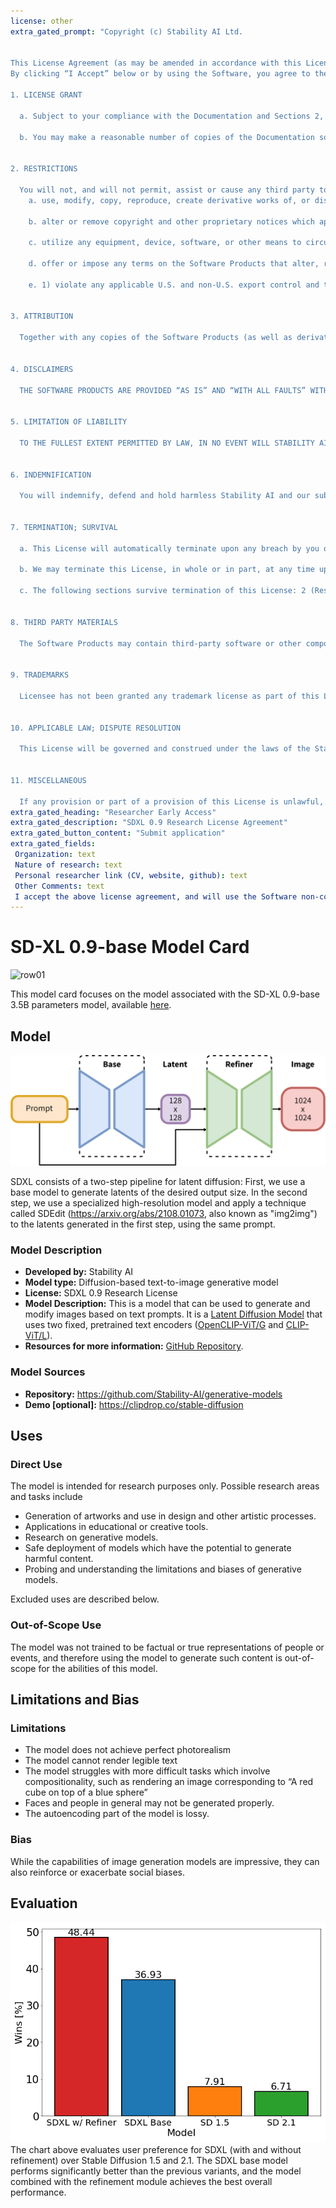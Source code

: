 ```yaml
---
license: other
extra_gated_prompt: "Copyright (c) Stability AI Ltd.


This License Agreement (as may be amended in accordance with this License Agreement, “License”), between you, or your employer or other entity (if you are entering into this agreement on behalf of your employer or other entity) (“Licensee” or “you”) and Stability AI Ltd. (“Stability AI” or “we”) applies to your use of any computer program, algorithm, source code, object code, or software that is made available by Stability AI under this License (“Software”) and any specifications, manuals, documentation, and other written information provided by Stability AI related to the Software (“Documentation”).
By clicking “I Accept” below or by using the Software, you agree to the terms of this License. If you do not agree to this License, then you do not have any rights to use the Software or Documentation (collectively, the “Software Products”), and you must immediately cease using the Software Products. If you are agreeing to be bound by the terms of this License on behalf of your employer or other entity, you represent and warrant to Stability AI that you have full legal authority to bind your employer or such entity to this License. If you do not have the requisite authority, you may not accept the License or access the Software Products on behalf of your employer or other entity.

1. LICENSE GRANT
  
  a. Subject to your compliance with the Documentation and Sections 2, 3, and 5, Stability AI grants you a non-exclusive, worldwide, non-transferable, non-sublicensable, revocable, royalty free and limited license under Stability AI’s copyright interests to reproduce, distribute, and create derivative works of the Software solely for your non-commercial research purposes. The foregoing license is personal to you, and you may not assign or sublicense this License or any other rights or obligations under this License without Stability AI’s prior written consent; any such assignment or sublicense will be void and will automatically and immediately terminate this License.  
  
  b. You may make a reasonable number of copies of the Documentation solely for use in connection with the license to the Software granted above.  c. The grant of rights expressly set forth in this Section 1 (License Grant) are the complete grant of rights to you in the Software Products, and no other licenses are granted, whether by waiver, estoppel, implication, equity or otherwise. Stability AI and its licensors reserve all rights not expressly granted by this License. 


2. RESTRICTIONS
  
  You will not, and will not permit, assist or cause any third party to:  
    a. use, modify, copy, reproduce, create derivative works of, or distribute the Software Products (or any derivative works thereof, works incorporating the Software Products, or any data produced by the Software), in whole or in part, for (i) any commercial or production purposes, (ii) military purposes or in the service of nuclear technology, (iii) purposes of surveillance, including any research or development relating to surveillance, (iv) biometric processing, (v) in any manner that infringes, misappropriates, or otherwise violates any third-party rights, or (vi) in any manner that violates any applicable law and violating any privacy or security laws, rules, regulations, directives, or governmental requirements (including the General Data Privacy Regulation (Regulation (EU) 2016/679), the California Consumer Privacy Act, and any and all laws governing the processing of biometric information), as well as all amendments and successor laws to any of the foregoing;  
    
    b. alter or remove copyright and other proprietary notices which appear on or in the Software Products;  
    
    c. utilize any equipment, device, software, or other means to circumvent or remove any security or protection used by Stability AI in connection with the Software, or to circumvent or remove any usage restrictions, or to enable functionality disabled by Stability AI; or  
    
    d. offer or impose any terms on the Software Products that alter, restrict, or are inconsistent with the terms of this License.  
    
    e. 1) violate any applicable U.S. and non-U.S. export control and trade sanctions laws (“Export Laws”); 2) directly or indirectly export, re-export, provide, or otherwise transfer Software Products: (a) to any individual, entity, or country prohibited by Export Laws; (b) to anyone on U.S. or non-U.S. government restricted parties lists; or (c) for any purpose prohibited by Export Laws, including nuclear, chemical or biological weapons, or missile technology applications; 3) use or download Software Products if you or they are: (a) located in a comprehensively sanctioned jurisdiction, (b) currently listed on any U.S. or non-U.S. restricted parties list, or (c) for any purpose prohibited by Export Laws; and (4) will not disguise your location through IP proxying or other methods. 


3. ATTRIBUTION  

  Together with any copies of the Software Products (as well as derivative works thereof or works incorporating the Software Products) that you distribute, you must provide (i) a copy of this License, and (ii) the following attribution notice: “SDXL 0.9 is licensed under the SDXL Research License, Copyright (c) Stability AI Ltd. All Rights Reserved.” 


4. DISCLAIMERS  

  THE SOFTWARE PRODUCTS ARE PROVIDED “AS IS” AND “WITH ALL FAULTS” WITH NO WARRANTY OF ANY KIND, EXPRESS OR IMPLIED. STABILITY AIEXPRESSLY DISCLAIMS ALL REPRESENTATIONS AND WARRANTIES, EXPRESS OR IMPLIED, WHETHER BY STATUTE, CUSTOM, USAGE OR OTHERWISE AS TO ANY MATTERS RELATED TO THE SOFTWARE PRODUCTS, INCLUDING BUT NOT LIMITED TO, THE IMPLIED WARRANTIES OF MERCHANTABILITY, FITNESS FOR A PARTICULAR PURPOSE, TITLE, SATISFACTORY QUALITY, OR NON-INFRINGEMENT. STABILITY AI MAKES NO WARRANTIES OR REPRESENTATIONS THAT THE SOFTWARE PRODUCTS WILL BE ERROR FREE OR FREE OF VIRUSES OR OTHER HARMFUL COMPONENTS, OR PRODUCE ANY PARTICULAR RESULTS. 


5. LIMITATION OF LIABILITY  

  TO THE FULLEST EXTENT PERMITTED BY LAW, IN NO EVENT WILL STABILITY AI BE LIABLE TO YOU (A) UNDER ANY THEORY OF LIABILITY, WHETHER BASED IN CONTRACT, TORT, NEGLIGENCE, STRICT LIABILITY, WARRANTY, OR OTHERWISE UNDER THIS LICENSE, OR (B) FOR ANY INDIRECT, CONSEQUENTIAL, EXEMPLARY, INCIDENTAL, PUNITIVE OR SPECIAL DAMAGES OR LOST PROFITS, EVEN IF STABILITY AI HAS BEEN ADVISED OF THE POSSIBILITY OF SUCH DAMAGES. THE SOFTWARE PRODUCTS, THEIR CONSTITUENT COMPONENTS, AND ANY OUTPUT (COLLECTIVELY, “SOFTWARE MATERIALS”) ARE NOT DESIGNED OR INTENDED FOR USE IN ANY APPLICATION OR SITUATION WHERE FAILURE OR FAULT OF THE SOFTWARE MATERIALS COULD REASONABLY BE ANTICIPATED TO LEAD TO SERIOUS INJURY OF ANY PERSON, INCLUDING POTENTIAL DISCRIMINATION OR VIOLATION OF AN INDIVIDUAL’S PRIVACY RIGHTS, OR TO SEVERE PHYSICAL, PROPERTY, OR ENVIRONMENTAL DAMAGE (EACH, A “HIGH-RISK USE”). IF YOU ELECT TO USE ANY OF THE SOFTWARE MATERIALS FOR A HIGH-RISK USE, YOU DO SO AT YOUR OWN RISK. YOU AGREE TO DESIGN AND IMPLEMENT APPROPRIATE DECISION-MAKING AND RISK-MITIGATION PROCEDURES AND POLICIES IN CONNECTION WITH A HIGH-RISK USE SUCH THAT EVEN IF THERE IS A FAILURE OR FAULT IN ANY OF THE SOFTWARE MATERIALS, THE SAFETY OF PERSONS OR PROPERTY AFFECTED BY THE ACTIVITY STAYS AT A LEVEL THAT IS REASONABLE, APPROPRIATE, AND LAWFUL FOR THE FIELD OF THE HIGH-RISK USE. 


6. INDEMNIFICATION  

  You will indemnify, defend and hold harmless Stability AI and our subsidiaries and affiliates, and each of our respective shareholders, directors, officers, employees, agents, successors, and assigns (collectively, the “Stability AI Parties”) from and against any losses, liabilities, damages, fines, penalties, and expenses (including reasonable attorneys’ fees) incurred by any Stability AI Party in connection with any claim, demand, allegation, lawsuit, proceeding, or investigation (collectively, “Claims”) arising out of or related to: (a) your access to or use of the Software Products (as well as any results or data generated from such access or use), including any High-Risk Use (defined below); (b) your violation of this License; or (c) your violation, misappropriation or infringement of any rights of another (including intellectual property or other proprietary rights and privacy rights). You will promptly notify the Stability AI Parties of any such Claims, and cooperate with Stability AI Parties in defending such Claims. You will also grant the Stability AI Parties sole control of the defense or settlement, at Stability AI’s sole option, of any Claims. This indemnity is in addition to, and not in lieu of, any other indemnities or remedies set forth in a written agreement between you and Stability AI or the other Stability AI Parties. 


7. TERMINATION; SURVIVAL  
  
  a. This License will automatically terminate upon any breach by you of the terms of this License.  
  
  b. We may terminate this License, in whole or in part, at any time upon notice (including electronic) to you.  
  
  c. The following sections survive termination of this License: 2 (Restrictions), 3 (Attribution), 4 (Disclaimers), 5 (Limitation on Liability), 6 (Indemnification) 7 (Termination; Survival), 8 (Third Party Materials), 9 (Trademarks), 10 (Applicable Law; Dispute Resolution), and 11 (Miscellaneous). 


8. THIRD PARTY MATERIALS  
  
  The Software Products may contain third-party software or other components (including free and open source software) (all of the foregoing, “Third Party Materials”), which are subject to the license terms of the respective third-party licensors. Your dealings or correspondence with third parties and your use of or interaction with any Third Party Materials are solely between you and the third party. Stability AI does not control or endorse, and makes no representations or warranties regarding, any Third Party Materials, and your access to and use of such Third Party Materials are at your own risk. 


9. TRADEMARKS  
  
  Licensee has not been granted any trademark license as part of this License and may not use any name or mark associated with Stability AI without the prior written permission of Stability AI, except to the extent necessary to make the reference required by the “ATTRIBUTION” section of this Agreement. 


10. APPLICABLE LAW; DISPUTE RESOLUTION  
  
  This License will be governed and construed under the laws of the State of California without regard to conflicts of law provisions. Any suit or proceeding arising out of or relating to this License will be brought in the federal or state courts, as applicable, in San Mateo County, California, and each party irrevocably submits to the jurisdiction and venue of such courts. 


11. MISCELLANEOUS  
  
  If any provision or part of a provision of this License is unlawful, void or unenforceable, that provision or part of the provision is deemed severed from this License, and will not affect the validity and enforceability of any remaining provisions. The failure of Stability AI to exercise or enforce any right or provision of this License will not operate as a waiver of such right or provision. This License does not confer any third-party beneficiary rights upon any other person or entity. This License, together with the Documentation, contains the entire understanding between you and Stability AI regarding the subject matter of this License, and supersedes all other written or oral agreements and understandings between you and Stability AI regarding such subject matter. No change or addition to any provision of this License will be binding unless it is in writing and signed by an authorized representative of both you and Stability AI."
extra_gated_heading: "Researcher Early Access"
extra_gated_description: "SDXL 0.9 Research License Agreement"
extra_gated_button_content: "Submit application"
extra_gated_fields:
 Organization: text
 Nature of research: text
 Personal researcher link (CV, website, github): text
 Other Comments: text
 I accept the above license agreement, and will use the Software non-commercially and for research purposes only: checkbox
---
```


# SD-XL 0.9-base Model Card
![row01](01.png)

This model card focuses on the model associated with the SD-XL 0.9-base 3.5B parameters model, available [here](https://github.com/Stability-AI/generative-models/). 

## Model

![pipeline](pipeline.png)

SDXL consists of a two-step pipeline for latent diffusion: 
First, we use a base model to generate latents of the desired output size. 
In the second step, we use a specialized high-resolution model and apply a technique called SDEdit (https://arxiv.org/abs/2108.01073, also known as "img2img") 
to the latents generated in the first step, using the same prompt.

### Model Description

- **Developed by:** Stability AI
- **Model type:** Diffusion-based text-to-image generative model
- **License:** SDXL 0.9 Research License
- **Model Description:** This is a model that can be used to generate and modify images based on text prompts. It is a [Latent Diffusion Model](https://arxiv.org/abs/2112.10752) that uses two fixed, pretrained text encoders ([OpenCLIP-ViT/G](https://github.com/mlfoundations/open_clip) and [CLIP-ViT/L](https://github.com/openai/CLIP/tree/main)).
- **Resources for more information:** [GitHub Repository](https://github.com/Stability-AI/generative-models).

### Model Sources

<!-- Provide the basic links for the model. -->

- **Repository:** https://github.com/Stability-AI/generative-models
- **Demo [optional]:** https://clipdrop.co/stable-diffusion

## Uses

### Direct Use

The model is intended for research purposes only. Possible research areas and tasks include

- Generation of artworks and use in design and other artistic processes.
- Applications in educational or creative tools.
- Research on generative models.
- Safe deployment of models which have the potential to generate harmful content.
- Probing and understanding the limitations and biases of generative models.

Excluded uses are described below.

### Out-of-Scope Use

The model was not trained to be factual or true representations of people or events, and therefore using the model to generate such content is out-of-scope for the abilities of this model.

## Limitations and Bias

### Limitations

- The model does not achieve perfect photorealism
- The model cannot render legible text
- The model struggles with more difficult tasks which involve compositionality, such as rendering an image corresponding to “A red cube on top of a blue sphere”
- Faces and people in general may not be generated properly.
- The autoencoding part of the model is lossy.

### Bias
While the capabilities of image generation models are impressive, they can also reinforce or exacerbate social biases.

## Evaluation
![comparison](comparison.png)
The chart above evaluates user preference for SDXL (with and without refinement) over Stable Diffusion 1.5 and 2.1. 
The SDXL base model performs significantly better than the previous variants, and the model combined with the refinement module achieves the best overall performance.
